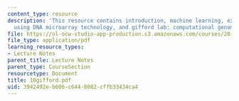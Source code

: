 ```yaml
---
content_type: resource
description: 'This resource contains introduction, machine learning, expression profiling
  using DNA microarray technology, and gifford lab: computational genomics.'
file: https://ol-ocw-studio-app-production.s3.amazonaws.com/courses/20-010j-introduction-to-bioengineering-be-010j-spring-2006/3942492eb606c6448082cffb33434ca4_10gifford.pdf
file_type: application/pdf
learning_resource_types:
- Lecture Notes
parent_title: Lecture Notes
parent_type: CourseSection
resourcetype: Document
title: 10gifford.pdf
uid: 3942492e-b606-c644-8082-cffb33434ca4
---
```

